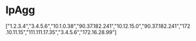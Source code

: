 # IpAgg

["1.2.3.4","3.4.5.6","10.1.0.38","90.37.182.241","10.12.15.0","90.37.182.241","172.10.11.15","111.111.17.35","3.4.5.6","172.16.28.99"]

